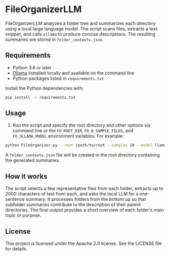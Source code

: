 # FileOrganizerLLM

FileOrganizerLLM analyzes a folder tree and summarizes each directory using a local large language model. The script scans files, extracts a text snippet, and calls `ollama` to produce concise descriptions. The resulting summaries are stored in `folder_contexts.json`.

## Requirements

- Python 3.8 or later
- [Ollama](https://github.com/jmorganca/ollama) installed locally and available on the command line
- Python packages listed in `requirements.txt`

Install the Python dependencies with:

```bash
pip install -r requirements.txt
```

## Usage

1. Run the script and specify the root directory and other options via command line or the `FO_ROOT_DIR`, `FO_N_SAMPLE_FILES`, and `FO_OLLAMA_MODEL` environment variables. For example:

```bash
python FileOrganizer.py --root /path/to/root --samples 10 --model llama3
```

A `folder_contexts.json` file will be created in the root directory containing the generated summaries.

## How it works

The script selects a few representative files from each folder, extracts up to 2000 characters of text from each, and asks the local LLM for a one-sentence summary. It processes folders from the bottom up so that subfolder summaries contribute to the description of their parent directories. The final output provides a short overview of each folder's main topic or purpose.

## License

This project is licensed under the Apache 2.0 license. See the LICENSE file for details.
